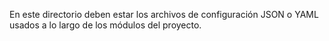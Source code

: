 En este directorio deben estar los archivos de configuración JSON o YAML usados
a lo largo de los módulos del proyecto.
